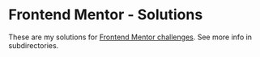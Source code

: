 # Frontend Mentor - Solutions

These are my solutions for [Frontend Mentor challenges](https://www.frontendmentor.io/challenges). See more info in subdirectories.